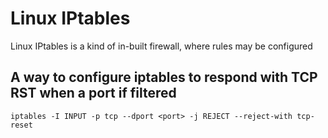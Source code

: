 # Linux IPtables

Linux IPtables is a kind of in-built firewall, where rules may be configured

## A way to configure iptables to respond with TCP RST when a port if filtered
    iptables -I INPUT -p tcp --dport <port> -j REJECT --reject-with tcp-reset
